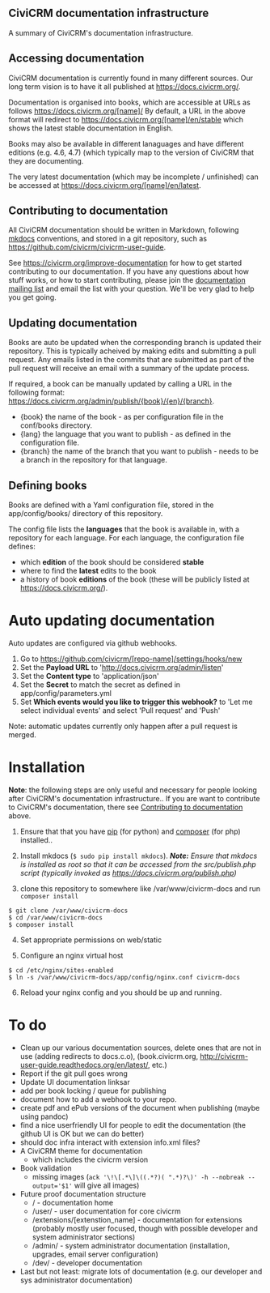 ## CiviCRM documentation infrastructure

A summary of CiviCRM's documentation infrastructure.

## Accessing documentation

CiviCRM documentation is currently found in many different sources. Our long term vision is to have it all published at https://docs.civicrm.org/.

Documentation is organised into books, which are accessible at URLs as follows https://docs.civicrm.org/[name]/  By default, a URL in the above format will redirect to https://docs.civicrm.org/[name]/en/stable which shows the latest stable documentation in English.

Books may also be available in different lanaguages and have different editions (e.g. 4.6, 4.7) (which typically map to the version of CiviCRM that they are documenting.

The very latest documentation (which may be incomplete / unfinished) can be accessed at https://docs.civicrm.org/[name]/en/latest.

## Contributing to documentation

All CiviCRM documentation should be written in Markdown, following [mkdocs](http://www.mkdocs.org) conventions, and stored in a git repository, such as https://github.com/civicrm/civicrm-user-guide.

See https://civicrm.org/improve-documentation for how to get started contributing to our documentation. If you have any questions about how stuff works, or how to start contributing, please join the [documentation mailing list](http://lists.civicrm.org/lists/info/civicrm-docs) and email the list with your question. We'll be very glad to help you get going.

## Updating documentation

Books are auto be updated when the corresponding branch is updated their repository. This is typically acheived by making edits and submitting a pull request. Any emails listed in the commits that are submitted as part of the pull request will receive an email with a summary of the update process.

If required, a book can be manually updated by calling a URL in the following format: https://docs.civicrm.org/admin/publish/{book}/{en}/{branch}.

* {book} the name of the book - as per configuration file in the conf/books directory.
* {lang} the language that you want to publish - as defined in the configuration file.
* {branch} the name of the branch that you want to publish - needs to be a branch in the repository for that language.

## Defining books

Books are defined with a Yaml configuration file, stored in the app/config/books/ directory of this repository.

The config file lists the **languages** that the book is available in, with a repository for each language. For each language, the configuration file defines:

* which **edition** of the book should be considered **stable**
* where to find the **latest** edits to the book
* a history of book **editions** of the book (these will be publicly listed at https://docs.civicrm.org/).

# Auto updating documentation

Auto updates are configured via github webhooks.

1. Go to https://github.com/civicrm/[repo-name]/settings/hooks/new
2. Set the **Payload URL** to 'http://docs.civicrm.org/admin/listen'
3. Set the **Content type** to 'application/json'
3. Set the **Secret** to match the secret as defined in app/config/parameters.yml
4. Set **Which events would you like to trigger this webhook?** to 'Let me select individual events' and select 'Pull request' and 'Push'

Note: automatic updates currently only happen after a pull request is merged.

# Installation

**Note**: the following steps are only useful and necessary for people looking after CiviCRM's documentation infrastructure.. If you are want to contribute to CiviCRM's documentation, there see [Contributing to documentation](#contributing-to-documentation) above.

1) Ensure that that you have [pip](https://packaging.python.org/en/latest/install_requirements_linux/#installing-pip-setuptools-wheel-with-linux-package-managers) (for python) and [composer](https://getcomposer.org/) (for php) installed..

2) Install mkdocs (`$ sudo pip install mkdocs`). ***Note:*** *Ensure that mkdocs is installed as root so that it can be accessed from the src/publish.php script (typically invoked as https://docs.civicrm.org/publish.php)*

3) clone this repository to somewhere like /var/www/civicrm-docs and run `composer install`

```
$ git clone /var/www/civicrm-docs
$ cd /var/www/civicrm-docs
$ composer install
```

4) Set appropriate permissions on web/static

5) Configure an nginx virtual host

```
$ cd /etc/nginx/sites-enabled
$ ln -s /var/www/civicrm-docs/app/config/nginx.conf civicrm-docs
```

6) Reload your nginx config and you should be up and running.

# To do

* Clean up our various documentation sources, delete ones that are not in use (adding redirects to docs.c.o), (book.civicrm.org, http://civicrm-user-guide.readthedocs.org/en/latest/, etc.)
* Report if the git pull goes wrong
* Update UI documentation linksar
* add per book locking / queue for publishing
* document how to add a webhook to your repo.
* create pdf and ePub versions of the document when publishing (maybe using pandoc)
* find a nice userfriendly UI for people to edit the documentation (the github UI is OK but we can do better)
* should doc infra interact with extension info.xml files?
* A CiviCRM theme for documentation
    * which includes the civicrm version
* Book validation
    * missing images (`ack '\!\[.*\]\((.*?)( ".*)?\)' -h --nobreak --output='$1'` will give all images)
* Future proof documentation structure
    * / - documentation home
    * /user/ - user documentation for core civicrm
    * /extensions/[extenstion_name] - documentation for extensions (probably mostly user focused, though with possible developer and system administrator sections)
    * /admin/ - system administrator documentation (installation, upgrades, email server configuration)
    * /dev/ - developer documentation
* Last but not least: migrate lots of documentation (e.g. our developer and sys administrator documentation)
